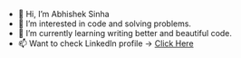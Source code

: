 - 👋 Hi, I’m Abhishek Sinha
- 👀 I’m interested in code and solving problems.
- 🌱 I’m currently learning writing better and beautiful code.
- 📫 Want to check LinkedIn profile -> [Click Here](https://in.linkedin.com/in/aksinha334)

<!---
aksinha334/aksinha334 is a ✨ special ✨ repository because its `README.md` (this file) appears on your GitHub profile.
You can click the Preview link to take a look at your changes.
--->
